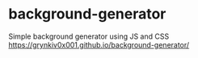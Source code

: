 # background-generator
Simple background generator using JS and CSS
https://grynkiv0x001.github.io/background-generator/

